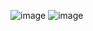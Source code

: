 ![image](https://github.com/JawadChy/HackRU-23/assets/94874872/77920045-cbc6-4e10-847a-f4c48b5b604b)
![image](https://github.com/JawadChy/HackRU-23/assets/94874872/bffd0a04-6157-4be4-8b3c-49283e098585)
